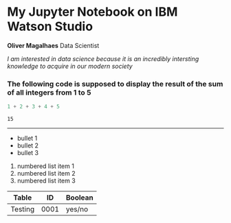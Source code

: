 # My Jupyter Notebook on IBM Watson Studio

__Oliver Magalhaes__
Data Scientist

_I am interested in data science because it is an incredibly intersting knowledge to acquire in our modern society_

### The following code is supposed to display the result of the sum of all integers from 1 to 5


```python
1 + 2 + 3 + 4 + 5
```




    15



---

- bullet 1
- bullet 2
- bullet 3

1. numbered list item 1
2. numbered list item 2
3. numbered list item 3

| Table | ID | Boolean |
| --- | --- | --- |
| Testing | 0001 | yes/no |
